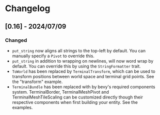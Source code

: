 # Changelog

## [0.16] - 2024/07/09

### Changed
- `put_string` now aligns all strings to the top-left by default. You can manually specify a `Pivot` to override this.
- `put_string` in addition to wrapping on newlines, will now word wrap by default. You can override this by using the `StringFormatter` trait.  
- `ToWorld` has been replaced by `TerminalTransform`, which can be used to transform positions between world space and terminal grid points. See the "transform" example. 
- `TerminalBundle` has been replaced with by bevy's required components system. TerminalBorder, TerminalMeshPivot and TerminalMeshTileScaling can be customized directly though their respective components when first building your entity. See the examples.